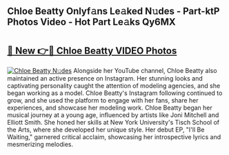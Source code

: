## Chloe Beatty Onlyf𝚊ns Le𝚊ked N𝚞des - Part-ktP Photos Video - Hot Part Le𝚊ks Qy6MX

# <h2><a href="http://ac45475.deff.icu/?id=Chloe+Beatty">🔗 New 👉🔴 Chloe Beatty VIDEO Photos</a></h2>

[![Chloe Beatty N𝚞des](https://i.imgur.com/rIISA9y.gif)](http://ac45475.deff.icu/?id=Chloe+Beatty)
Alongside her YouTube channel, Chloe Beatty also maintained an active presence on Instagram. Her stunning looks and captivating personality caught the attention of modeling agencies, and she began working as a model. Chloe Beatty's Instagram following continued to grow, and she used the platform to engage with her fans, share her experiences, and showcase her modeling work. Chloe Beatty began her musical journey at a young age, influenced by artists like Joni Mitchell and Elliott Smith. She honed her skills at New York University's Tisch School of the Arts, where she developed her unique style. Her debut EP, "I'll Be Waiting," garnered critical acclaim, showcasing her introspective lyrics and mesmerizing melodies.
